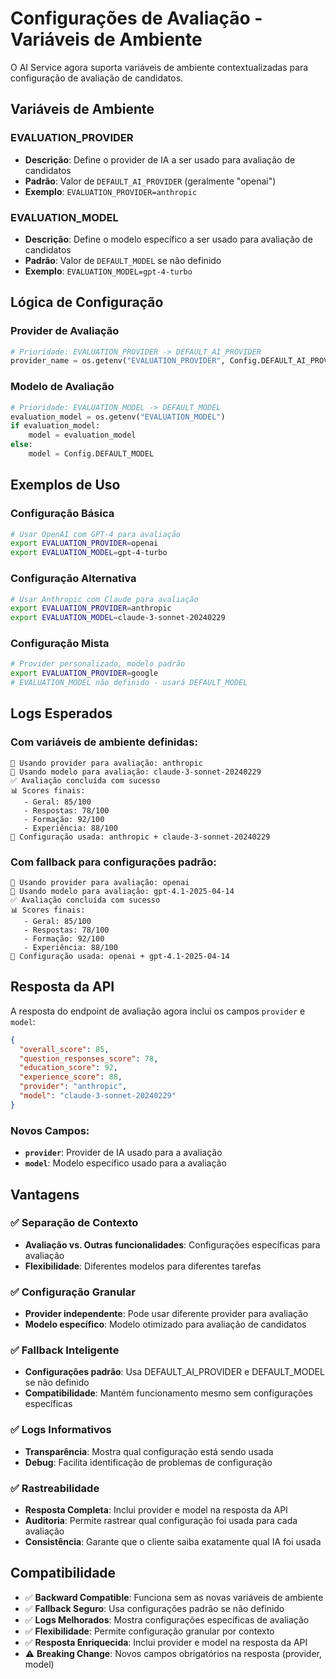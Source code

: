 # Configurações de Avaliação - Variáveis de Ambiente

O AI Service agora suporta variáveis de ambiente contextualizadas para configuração de avaliação de candidatos.

## Variáveis de Ambiente

### EVALUATION_PROVIDER
- **Descrição**: Define o provider de IA a ser usado para avaliação de candidatos
- **Padrão**: Valor de `DEFAULT_AI_PROVIDER` (geralmente "openai")
- **Exemplo**: `EVALUATION_PROVIDER=anthropic`

### EVALUATION_MODEL
- **Descrição**: Define o modelo específico a ser usado para avaliação de candidatos
- **Padrão**: Valor de `DEFAULT_MODEL` se não definido
- **Exemplo**: `EVALUATION_MODEL=gpt-4-turbo`

## Lógica de Configuração

### Provider de Avaliação
```python
# Prioridade: EVALUATION_PROVIDER -> DEFAULT_AI_PROVIDER
provider_name = os.getenv("EVALUATION_PROVIDER", Config.DEFAULT_AI_PROVIDER)
```

### Modelo de Avaliação
```python
# Prioridade: EVALUATION_MODEL -> DEFAULT_MODEL
evaluation_model = os.getenv("EVALUATION_MODEL")
if evaluation_model:
    model = evaluation_model
else:
    model = Config.DEFAULT_MODEL
```

## Exemplos de Uso

### Configuração Básica
```bash
# Usar OpenAI com GPT-4 para avaliação
export EVALUATION_PROVIDER=openai
export EVALUATION_MODEL=gpt-4-turbo
```

### Configuração Alternativa
```bash
# Usar Anthropic com Claude para avaliação
export EVALUATION_PROVIDER=anthropic
export EVALUATION_MODEL=claude-3-sonnet-20240229
```

### Configuração Mista
```bash
# Provider personalizado, modelo padrão
export EVALUATION_PROVIDER=google
# EVALUATION_MODEL não definido - usará DEFAULT_MODEL
```

## Logs Esperados

### Com variáveis de ambiente definidas:
```
🔧 Usando provider para avaliação: anthropic
🤖 Usando modelo para avaliação: claude-3-sonnet-20240229
✅ Avaliação concluída com sucesso
📊 Scores finais:
   - Geral: 85/100
   - Respostas: 78/100
   - Formação: 92/100
   - Experiência: 88/100
🔧 Configuração usada: anthropic + claude-3-sonnet-20240229
```

### Com fallback para configurações padrão:
```
🔧 Usando provider para avaliação: openai
🤖 Usando modelo para avaliação: gpt-4.1-2025-04-14
✅ Avaliação concluída com sucesso
📊 Scores finais:
   - Geral: 85/100
   - Respostas: 78/100
   - Formação: 92/100
   - Experiência: 88/100
🔧 Configuração usada: openai + gpt-4.1-2025-04-14
```

## Resposta da API

A resposta do endpoint de avaliação agora inclui os campos `provider` e `model`:

```json
{
  "overall_score": 85,
  "question_responses_score": 78,
  "education_score": 92,
  "experience_score": 88,
  "provider": "anthropic",
  "model": "claude-3-sonnet-20240229"
}
```

### Novos Campos:
- **`provider`**: Provider de IA usado para a avaliação
- **`model`**: Modelo específico usado para a avaliação

## Vantagens

### ✅ Separação de Contexto
- **Avaliação vs. Outras funcionalidades**: Configurações específicas para avaliação
- **Flexibilidade**: Diferentes modelos para diferentes tarefas

### ✅ Configuração Granular
- **Provider independente**: Pode usar diferente provider para avaliação
- **Modelo específico**: Modelo otimizado para avaliação de candidatos

### ✅ Fallback Inteligente
- **Configurações padrão**: Usa DEFAULT_AI_PROVIDER e DEFAULT_MODEL se não definido
- **Compatibilidade**: Mantém funcionamento mesmo sem configurações específicas

### ✅ Logs Informativos
- **Transparência**: Mostra qual configuração está sendo usada
- **Debug**: Facilita identificação de problemas de configuração

### ✅ Rastreabilidade
- **Resposta Completa**: Inclui provider e model na resposta da API
- **Auditoria**: Permite rastrear qual configuração foi usada para cada avaliação
- **Consistência**: Garante que o cliente saiba exatamente qual IA foi usada

## Compatibilidade

- ✅ **Backward Compatible**: Funciona sem as novas variáveis de ambiente
- ✅ **Fallback Seguro**: Usa configurações padrão se não definido
- ✅ **Logs Melhorados**: Mostra configurações específicas de avaliação
- ✅ **Flexibilidade**: Permite configuração granular por contexto
- ✅ **Resposta Enriquecida**: Inclui provider e model na resposta da API
- ⚠️ **Breaking Change**: Novos campos obrigatórios na resposta (provider, model)
